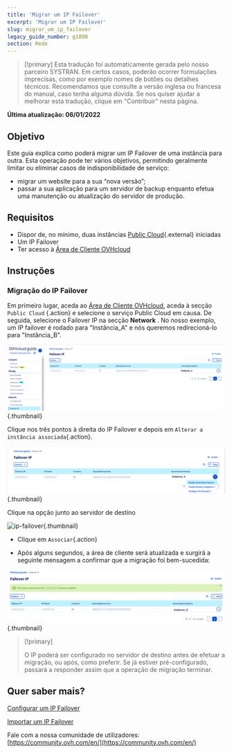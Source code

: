 ```yaml
---
title: 'Migrar um IP Failover'
excerpt: 'Migrar um IP Failover'
slug: migrar_um_ip_failover
legacy_guide_number: g1890
section: Rede
---
```


> [!primary]
> Esta tradução foi automaticamente gerada pelo nosso parceiro SYSTRAN. Em certos casos, poderão ocorrer formulações imprecisas, como por exemplo nomes de botões ou detalhes técnicos. Recomendamos que consulte a versão inglesa ou francesa do manual, caso tenha alguma dúvida. Se nos quiser ajudar a melhorar esta tradução, clique em "Contribuir" nesta página.
>

**Última atualização: 06/01/2022**

##  Objetivo
Este guia explica como poderá migrar um IP Failover de uma instância para outra. Esta operação pode ter vários objetivos, permitindo geralmente limitar ou eliminar casos de indisponibilidade de serviço:

- migrar um website para a sua “nova versão”;
- passar a sua aplicação para um servidor de backup enquanto efetua uma manutenção ou atualização do servidor de produção.


## Requisitos

- Dispor de, no mínimo, duas instâncias [Public Cloud](https://www.ovhcloud.com/pt/public-cloud/){.external} iniciadas
- Um IP Failover
- Ter acesso à [Área de Cliente OVHcloud](https://www.ovh.com/auth/?action=gotomanager&from=https://www.ovh.pt/&ovhSubsidiary=pt)

## Instruções

### Migração do IP Failover

Em primeiro lugar, aceda ao [Área de Cliente OVHcloud](https://www.ovh.com/auth/?action=gotomanager&from=https://www.ovh.pt/&ovhSubsidiary=pt), aceda à secção `Public Cloud` {.action} e selecione o serviço Public Cloud em causa. De seguida, selecione o Failover IP na secção **Network** .
No nosso exemplo, um IP failover é rodado para "Instância_A" e nós queremos redirecioná-lo para "Instância_B".

![ip-failover](images/failover2022.png){.thumbnail}

Clique nos três pontos à direita do IP Failover e depois em `Alterar a instância associada`{.action}. 

![ip-failover](images/modify3.2022.png){.thumbnail}

Clique na opção junto ao servidor de destino

![ip-failover](images/modify1.png){.thumbnail}

- Clique em `Associar`{.action}

- Após alguns segundos, a área de cliente será atualizada e surgirá a seguinte mensagem a confirmar que a migração foi bem-sucedida:

![ip-failover](images/modify2.2022.png){.thumbnail}


> [!primary]
>
> O IP poderá ser configurado no servidor de destino antes de efetuar a migração, ou após, como preferir. Se já estiver pré-configurado, passará a responder assim que a operação de migração terminar.
> 

## Quer saber mais?

[Configurar um IP Failover](https://docs.ovh.com/pt/public-cloud/configurer-une-ip-failover/)

[Importar um IP Failover](https://docs.ovh.com/pt/public-cloud/importar_um_ip_failover/)

Fale com a nossa comunidade de utilizadores: [https://community.ovh.com/en/](https://community.ovh.com/en/)